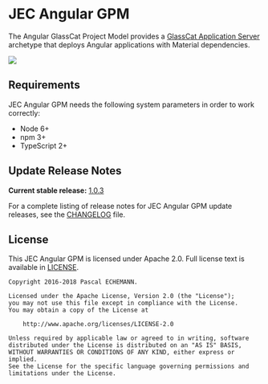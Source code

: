 # JEC Angular GPM

The Angular GlassCat Project Model provides a [GlassCat Application Server][jec-glasscat-url] archetype that deploys Angular applications with Material dependencies.

[![][jec-logo]][jec-url]

## Requirements

JEC Angular GPM needs the following system parameters in order to work correctly:

- Node 6+
- npm 3+
- TypeScript 2+

## Update Release Notes

**Current stable release:** [1.0.3](CHANGELOG.md#jec-gpm-angular-1.0.3)
 
For a complete listing of release notes for JEC Angular GPM update releases, see the [CHANGELOG](CHANGELOG.md) file. 

## License
This JEC Angular GPM is licensed under Apache 2.0. Full license text is available in [LICENSE](LICENSE).

```
Copyright 2016-2018 Pascal ECHEMANN.

Licensed under the Apache License, Version 2.0 (the "License");
you may not use this file except in compliance with the License.
You may obtain a copy of the License at

    http://www.apache.org/licenses/LICENSE-2.0

Unless required by applicable law or agreed to in writing, software
distributed under the License is distributed on an "AS IS" BASIS,
WITHOUT WARRANTIES OR CONDITIONS OF ANY KIND, either express or implied.
See the License for the specific language governing permissions and
limitations under the License.
```

[jec-url]: http://jecproject.org
[jec-glasscat-url]: https://github.com/jec-project/jec-glasscat
[jec-logo]: https://raw.githubusercontent.com/jec-project/JEC/master/assets/jec-logos/jec-logo.png